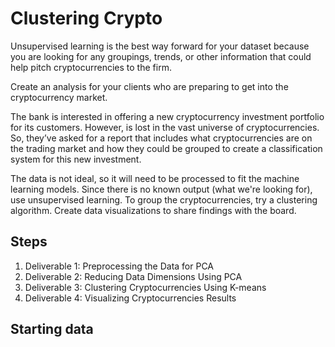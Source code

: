 # Clustering Crypto

Unsupervised learning is the best way forward for your dataset because you are looking for any groupings, trends, or other information that could help pitch cryptocurrencies to the firm.

Create an analysis for your clients who are preparing to get into the cryptocurrency market.

The bank is interested in offering a new cryptocurrency investment portfolio for its customers. However, is lost in the vast universe of cryptocurrencies. So, they’ve asked for a report that includes what cryptocurrencies are on the trading market and how they could be grouped to create a classification system for this new investment.

The data is not ideal, so it will need to be processed to fit the machine learning models. Since there is no known output (what we're looking for), use unsupervised learning. To group the cryptocurrencies, try a clustering algorithm. Create data visualizations to share findings with the board.

## Steps
1. Deliverable 1: Preprocessing the Data for PCA
2. Deliverable 2: Reducing Data Dimensions Using PCA
3. Deliverable 3: Clustering Cryptocurrencies Using K-means
4. Deliverable 4: Visualizing Cryptocurrencies Results

## Starting data

## 
